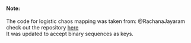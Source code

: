 


#### Note:
The code for logistic chaos mapping was taken from:
@RachanaJayaram check out the repository [here](https://github.com/RachanaJayaram/Image-Encryption-Chaos-Maps/blob/master/ChaosEncryption.ipynb)<br>
It was updated to accept binary sequences as keys.
